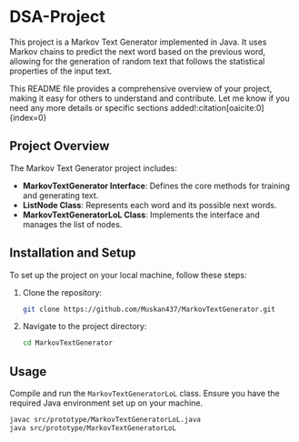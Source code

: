 # DSA-Project
This project is a Markov Text Generator implemented in Java. It uses Markov chains to predict the next word based on the previous word, allowing for the generation of random text that follows the statistical properties of the input text.

This README file provides a comprehensive overview of your project, making it easy for others to understand and contribute. Let me know if you need any more details or specific sections added! &#8203;:citation[oaicite:0]{index=0}&#8203;
## Project Overview
The Markov Text Generator project includes:
- **MarkovTextGenerator Interface**: Defines the core methods for training and generating text.
- **ListNode Class**: Represents each word and its possible next words.
- **MarkovTextGeneratorLoL Class**: Implements the interface and manages the list of nodes.

## Installation and Setup
To set up the project on your local machine, follow these steps:

1. Clone the repository:
    ```bash
    git clone https://github.com/Muskan437/MarkovTextGenerator.git
    ```
2. Navigate to the project directory:
    ```bash
    cd MarkovTextGenerator
    ```




## Usage
Compile and run the `MarkovTextGeneratorLoL` class. Ensure you have the required Java environment set up on your machine.

```bash
javac src/prototype/MarkovTextGeneratorLoL.java
java src/prototype/MarkovTextGeneratorLoL
